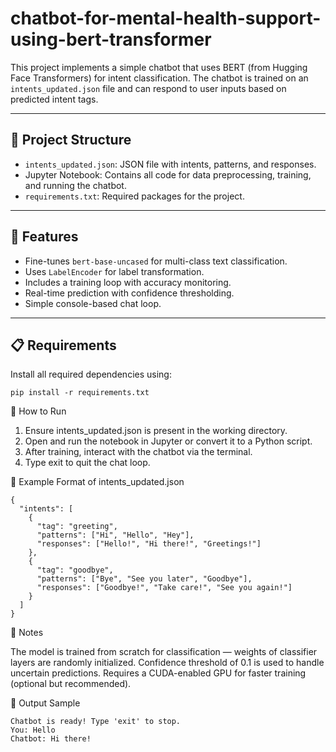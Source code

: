 # chatbot-for-mental-health-support-using-bert-transformer

This project implements a simple chatbot that uses BERT (from Hugging Face Transformers) for intent classification. The chatbot is trained on an `intents_updated.json` file and can respond to user inputs based on predicted intent tags.

---

## 📂 Project Structure

- `intents_updated.json`: JSON file with intents, patterns, and responses.
- Jupyter Notebook: Contains all code for data preprocessing, training, and running the chatbot.
- `requirements.txt`: Required packages for the project.

---

## 🧠 Features

- Fine-tunes `bert-base-uncased` for multi-class text classification.
- Uses `LabelEncoder` for label transformation.
- Includes a training loop with accuracy monitoring.
- Real-time prediction with confidence thresholding.
- Simple console-based chat loop.

---

## 📋 Requirements

Install all required dependencies using:

```
pip install -r requirements.txt
```

🚀 How to Run

1. Ensure intents_updated.json is present in the working directory.
2. Open and run the notebook in Jupyter or convert it to a Python script.
3. After training, interact with the chatbot via the terminal.
4. Type exit to quit the chat loop.

📁 Example Format of intents_updated.json

```
{
  "intents": [
    {
      "tag": "greeting",
      "patterns": ["Hi", "Hello", "Hey"],
      "responses": ["Hello!", "Hi there!", "Greetings!"]
    },
    {
      "tag": "goodbye",
      "patterns": ["Bye", "See you later", "Goodbye"],
      "responses": ["Goodbye!", "Take care!", "See you again!"]
    }
  ]
}
```

📌 Notes

The model is trained from scratch for classification — weights of classifier layers are randomly initialized.
Confidence threshold of 0.1 is used to handle uncertain predictions.
Requires a CUDA-enabled GPU for faster training (optional but recommended).

🧪 Output Sample
```
Chatbot is ready! Type 'exit' to stop.
You: Hello
Chatbot: Hi there!
```
